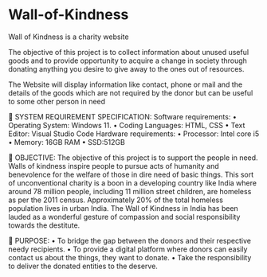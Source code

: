 # Wall-of-Kindness
Wall of Kindness is a charity website

The objective of this project is to collect information about unused useful goods and to provide opportunity to acquire a change in society through donating anything you desire to give away to the ones out of resources.
 
The Website will display information like contact, phone or mail and the details of the goods which are not required by the donor but can be useful to some other person in need

	SYSTEM REQUIREMENT SPECIFICATION:
Software requirements:
•	Operating System: Windows 11.
•	 Coding Languages: HTML, CSS 
•	Text Editor: Visual Studio Code 
Hardware requirements:
•	Processor: Intel core i5 
•	Memory: 16GB RAM 
•	SSD:512GB


	OBJECTIVE:
The objective of this project is to support the people in need. Walls of kindness inspire people to pursue acts of humanity and benevolence for the welfare of those in dire need of basic things. This sort of unconventional charity is a boon in a developing country like India where around 78 million people, including 11 million street children, are homeless as per the 2011 census. Approximately 20% of the total homeless population lives in urban India. The Wall of Kindness in India has been lauded as a wonderful gesture of compassion and social responsibility towards the destitute.


	PURPOSE:
•	To bridge the gap between the donors and their respective needy recipients. 
•	To provide a digital platform where donors can easily contact us about the things, they want to donate.
•	Take the responsibility to deliver the donated entities to the deserve.


